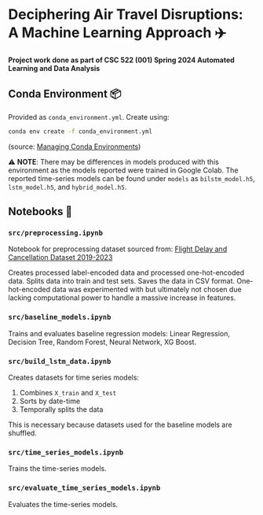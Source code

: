 # Deciphering Air Travel Disruptions: A Machine Learning Approach ✈️

**Project work done as part of CSC 522 (001) Spring 2024 Automated Learning and Data Analysis**

## Conda Environment 📦
Provided as `conda_environment.yml`. Create using: 
```bash
conda env create -f conda_environment.yml
```
(source: [Managing Conda Environments](https://conda.io/projects/conda/en/latest/user-guide/tasks/manage-environments.html))

⚠️ **NOTE**: There may be differences in models produced with this environment as the models reported were trained in Google Colab. The reported time-series models can be found under `models` as `bilstm_model.h5`, `lstm_model.h5`, and `hybrid_model.h5`.

## Notebooks 📓

### `src/preprocessing.ipynb`
Notebook for preprocessing dataset sourced from: [Flight Delay and Cancellation Dataset 2019-2023](https://www.kaggle.com/datasets/patrickzel/flight-delay-and-cancellation-dataset-2019-2023?select=flights_sample_3m.csv)

Creates processed label-encoded data and processed one-hot-encoded data. Splits data into train and test sets. Saves the data in CSV format. One-hot-encoded data was experimented with but ultimately not chosen due lacking computational power to handle a massive increase in features.

### `src/baseline_models.ipynb`
Trains and evaluates baseline regression models: Linear Regression, Decision Tree, Random Forest, Neural Network, XG Boost.

### `src/build_lstm_data.ipynb`
Creates datasets for time series models:
1. Combines `X_train` and `X_test`
2. Sorts by date-time
3. Temporally splits the data

This is necessary because datasets used for the baseline models are shuffled.

### `src/time_series_models.ipynb`
Trains the time-series models.

### `src/evaluate_time_series_models.ipynb`
Evaluates the time-series models.
